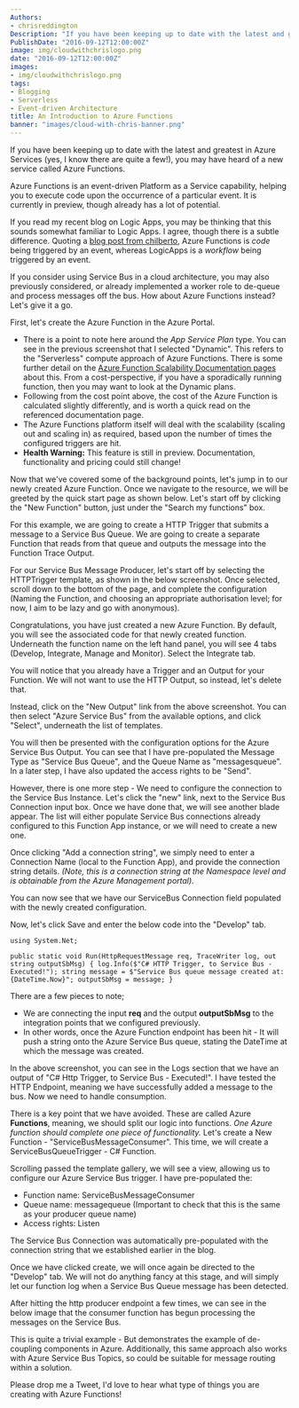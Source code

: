 ```yaml
---
Authors: 
- chrisreddington
Description: "If you have been keeping up to date with the latest and greatest in Azure Services (yes, I know there are quite a few!), you may have heard of a new service called Azure Functions. Azure Functions is an event-driven Platform as a Service capability, helping you to execute code upon the occurrence of a particular event. It is currently in preview, though already has a lot of potential."
PublishDate: "2016-09-12T12:00:00Z"
image: img/cloudwithchrislogo.png
date: "2016-09-12T12:00:00Z"
images:
- img/cloudwithchrislogo.png
tags:
- Blogging
- Serverless
- Event-driven Architecture
title: An Introduction to Azure Functions
banner: "images/cloud-with-chris-banner.png"
---
```

If you have been keeping up to date with the latest and greatest in Azure Services (yes, I know there are quite a few!), you may have heard of a new service called Azure Functions.

Azure Functions is an event-driven Platform as a Service capability, helping you to execute code upon the occurrence of a particular event. It is currently in preview, though already has a lot of potential.

If you read my recent blog on Logic Apps, you may be thinking that this sounds somewhat familiar to Logic Apps. I agree, though there is a subtle difference. Quoting a [blog post from chilberto](https://blogs.msdn.microsoft.com/azuredev/2016/04/07/azure-content-spotlight-azure-functions/), Azure Functions is _code_ being triggered by an event, whereas LogicApps is a _workflow_ being triggered by an event.

If you consider using Service Bus in a cloud architecture, you may also previously considered, or already implemented a worker role to de-queue and process messages off the bus. How about Azure Functions instead? Let's give it a go.

First, let's create the Azure Function in the Azure Portal.

* There is a point to note here around the _App Service Plan_ type. You can see in the previous screenshot that I selected "Dynamic". This refers to the "Serverless" compute approach of Azure Functions. There is some further detail on the [Azure Function Scalability Documentation pages](https://azure.microsoft.com/en-gb/documentation/articles/functions-scale/) about this. From a cost-perspective, if you have a sporadically running function, then you may want to look at the Dynamic plans.
* Following from the cost point above, the cost of the Azure Function is calculated slightly differently, and is worth a quick read on the referenced documentation page.
* The Azure Functions platform itself will deal with the scalability (scaling out and scaling in) as required, based upon the number of times the configured triggers are hit.
* **Health Warning:** This feature is still in preview. Documentation, functionality and pricing could still change!

Now that we've covered some of the background points, let's jump in to our newly created Azure Function. Once we navigate to the resource, we will be greeted by the quick start page as shown below. Let's start off by clicking the "New Function" button, just under the "Search my functions" box.

For this example, we are going to create a HTTP Trigger that submits a message to a Service Bus Queue. We are going to create a separate Function that reads from that queue and outputs the message into the Function Trace Output.

For our Service Bus Message Producer, let's start off by selecting the HTTPTrigger template, as shown in the below screenshot. Once selected, scroll down to the bottom of the page, and complete the configuration (Naming the Function, and choosing an appropriate authorisation level; for now, I aim to be lazy and go with anonymous).

Congratulations, you have just created a new Azure Function. By default, you will see the associated code for that newly created function. Underneath the function name on the left hand panel, you will see 4 tabs (Develop, Integrate, Manage and Monitor). Select the Integrate tab.

You will notice that you already have a Trigger and an Output for your Function. We will not want to use the HTTP Output, so instead, let's delete that.

Instead, click on the "New Output" link from the above screenshot. You can then select "Azure Service Bus" from the available options, and click "Select", underneath the list of templates.

You will then be presented with the configuration options for the Azure Service Bus Output. You can see that I have pre-populated the Message Type as "Service Bus Queue", and the Queue Name as "messagesqueue". In a later step, I have also updated the access rights to be "Send".

However, there is one more step - We need to configure the connection to the Service Bus Instance. Let's click the "new" link, next to the Service Bus Connection input box. Once we have done that, we will see another blade appear. The list will either populate Service Bus connections already configured to this Function App instance, or we will need to create a new one.

Once clicking "Add a connection string", we simply need to enter a Connection Name (local to the Function App), and provide the connection string details. _(Note, this is a connection string at the Namespace level and is obtainable from the Azure Management portal)_.

You can now see that we have our ServiceBus Connection field populated with the newly created configuration.

Now, let's click Save and enter the below code into the "Develop" tab.

`using System.Net;`

`public static void Run(HttpRequestMessage req, TraceWriter log, out string outputSbMsg) { log.Info($"C# HTTP Trigger, to Service Bus - Executed!"); string message = $"Service Bus queue message created at: {DateTime.Now}"; outputSbMsg = message; }`

There are a few pieces to note;

* We are connecting the input **req** and the output **outputSbMsg** to the integration points that we configured previously.
* In other words, once the Azure Function endpoint has been hit - It will push a string onto the Azure Service Bus queue, stating the DateTime at which the message was created.

In the above screenshot, you can see in the Logs section that we have an output of "C# Http Trigger, to Service Bus - Executed!". I have tested the HTTP Endpoint, meaning we have successfully added a message to the bus. Now we need to handle consumption.

There is a key point that we have avoided. These are called Azure **Functions**, meaning, we should split our logic into functions. _One Azure function should complete one piece of functionality._ Let's create a New Function - "ServiceBusMessageConsumer". This time, we will create a ServiceBusQueueTrigger - C# Function.

Scrolling passed the template gallery, we will see a view, allowing us to configure our Azure Service Bus trigger. I have pre-populated the:

* Function name: ServiceBusMessageConsumer
* Queue name: messagequeue (Important to check that this is the same as your producer queue name)
* Access rights: Listen

The Service Bus Connection was automatically pre-populated with the connection string that we established earlier in the blog.

Once we have clicked create, we will once again be directed to the "Develop" tab. We will not do anything fancy at this stage, and will simply let our function log when a Service Bus Queue message has been detected.

After hitting the http producer endpoint a few times, we can see in the below image that the consumer function has begun processing the messages on the Service Bus.

This is quite a trivial example - But demonstrates the example of de-coupling components in Azure. Additionally, this same approach also works with Azure Service Bus Topics, so could be suitable for message routing within a solution.

Please drop me a Tweet, I'd love to hear what type of things you are creating with Azure Functions!